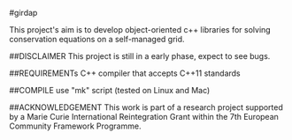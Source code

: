 #girdap

This project's aim is to develop object-oriented c++ libraries for solving conservation equations on a self-managed grid. 

##DISCLAIMER
This project is still in a early phase, expect to see bugs. 

##REQUIREMENTs
C++ compiler that accepts C++11 standards 

##COMPILE
use "mk" script (tested on Linux and Mac) 

##ACKNOWLEDGEMENT
This work is part of a research project supported by a Marie Curie International Reintegration Grant within the 7th European Community Framework Programme.

<!--
#PRIORITIES:
#1. Anisotropic mesh refinement for Quad/Hexa cells. 
#2. Solution based adaptation criteria. 
#3. 2nd order (or higher) Laplace operator; 
#4. 2nd order (or higher) Divergence operator;
#5. Euler and explicit RK2/RK4 time integration 
#6. Fractional step method for transient incompressible flows
 
#SECONDARY
#1. Use of laplace operator to generate body-fitted grids. 
-->

